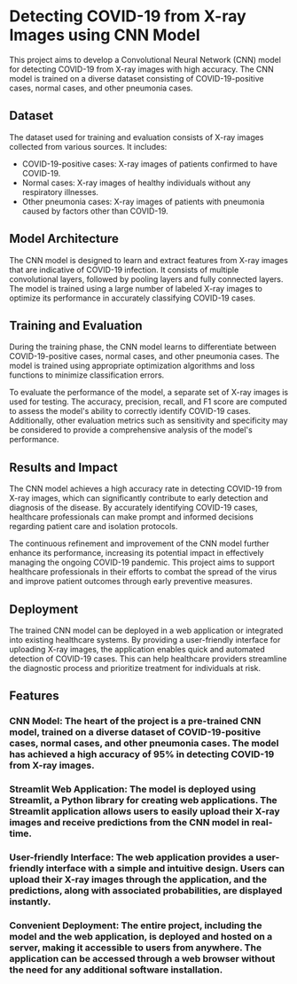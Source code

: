 # Detecting COVID-19 from X-ray Images using CNN Model

This project aims to develop a Convolutional Neural Network (CNN) model for detecting COVID-19 from X-ray images with high accuracy. The CNN model is trained on a diverse dataset consisting of COVID-19-positive cases, normal cases, and other pneumonia cases.

## Dataset

The dataset used for training and evaluation consists of X-ray images collected from various sources. It includes:

- COVID-19-positive cases: X-ray images of patients confirmed to have COVID-19.
- Normal cases: X-ray images of healthy individuals without any respiratory illnesses.
- Other pneumonia cases: X-ray images of patients with pneumonia caused by factors other than COVID-19.

## Model Architecture

The CNN model is designed to learn and extract features from X-ray images that are indicative of COVID-19 infection. It consists of multiple convolutional layers, followed by pooling layers and fully connected layers. The model is trained using a large number of labeled X-ray images to optimize its performance in accurately classifying COVID-19 cases.

## Training and Evaluation

During the training phase, the CNN model learns to differentiate between COVID-19-positive cases, normal cases, and other pneumonia cases. The model is trained using appropriate optimization algorithms and loss functions to minimize classification errors.

To evaluate the performance of the model, a separate set of X-ray images is used for testing. The accuracy, precision, recall, and F1 score are computed to assess the model's ability to correctly identify COVID-19 cases. Additionally, other evaluation metrics such as sensitivity and specificity may be considered to provide a comprehensive analysis of the model's performance.

## Results and Impact

The CNN model achieves a high accuracy rate in detecting COVID-19 from X-ray images, which can significantly contribute to early detection and diagnosis of the disease. By accurately identifying COVID-19 cases, healthcare professionals can make prompt and informed decisions regarding patient care and isolation protocols.

The continuous refinement and improvement of the CNN model further enhance its performance, increasing its potential impact in effectively managing the ongoing COVID-19 pandemic. This project aims to support healthcare professionals in their efforts to combat the spread of the virus and improve patient outcomes through early preventive measures.

## Deployment

The trained CNN model can be deployed in a web application or integrated into existing healthcare systems. By providing a user-friendly interface for uploading X-ray images, the application enables quick and automated detection of COVID-19 cases. This can help healthcare providers streamline the diagnostic process and prioritize treatment for individuals at risk.

## Features

### CNN Model: The heart of the project is a pre-trained CNN model, trained on a diverse dataset of COVID-19-positive cases, normal cases, and other pneumonia cases. The model has achieved a high accuracy of 95% in detecting COVID-19 from X-ray images.
### Streamlit Web Application: The model is deployed using Streamlit, a Python library for creating web applications. The Streamlit application allows users to easily upload their X-ray images and receive predictions from the CNN model in real-time.
### User-friendly Interface: The web application provides a user-friendly interface with a simple and intuitive design. Users can upload their X-ray images through the application, and the predictions, along with associated probabilities, are displayed instantly.
### Convenient Deployment: The entire project, including the model and the web application, is deployed and hosted on a server, making it accessible to users from anywhere. The application can be accessed through a web browser without the need for any additional software installation.
